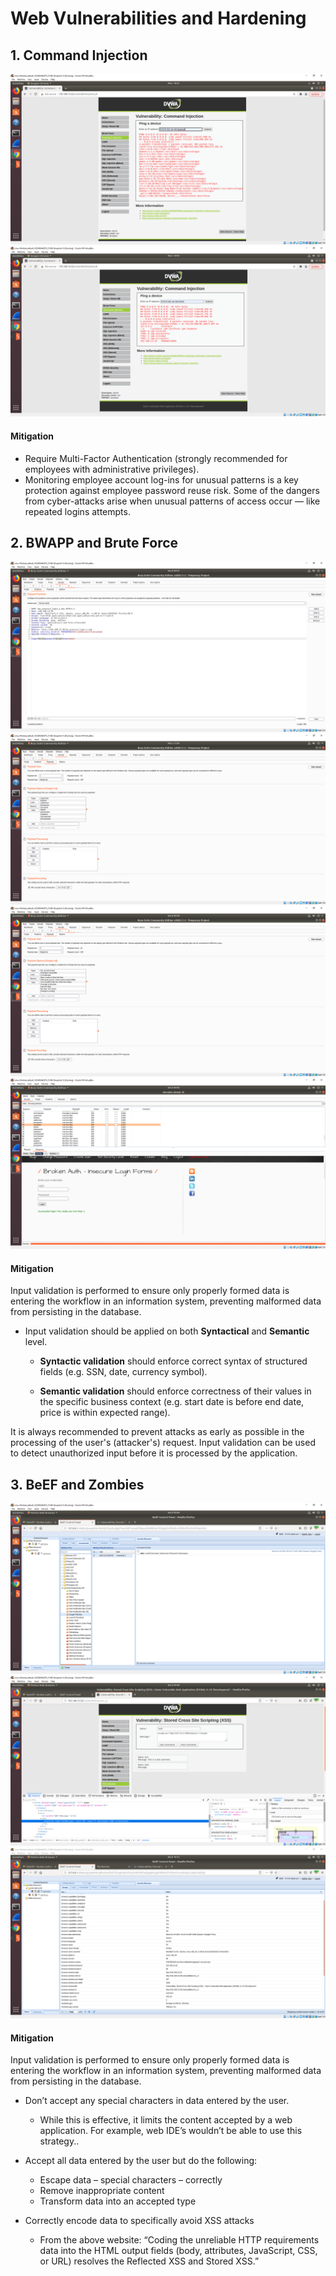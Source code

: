 # Web Vulnerabilities and Hardening

## 1. Command Injection

![1.1](https://github.com/netgeak/Cybersecurity-Bootcamp-homework/blob/main/Week%2015/screenshots/1.1.PNG)
![1.2](https://github.com/netgeak/Cybersecurity-Bootcamp-homework/blob/main/Week%2015/screenshots/1.2.PNG)

#### Mitigation
- Require Multi-Factor Authentication (strongly recommended for employees with administrative privileges).
- Monitoring employee account log-ins for unusual patterns is a key protection against employee password reuse risk.  Some of the dangers from cyber-attacks arise when unusual patterns of access occur — like repeated logins attempts.

## 2. BWAPP and Brute Force

![2.1](https://github.com/netgeak/Cybersecurity-Bootcamp-homework/blob/main/Week%2015/screenshots//2.1.PNG)
![2.2.0](https://github.com/netgeak/Cybersecurity-Bootcamp-homework/blob/main/Week%2015/screenshots/2.2.0.PNG)
![2.2.1](https://github.com/netgeak/Cybersecurity-Bootcamp-homework/blob/main/Week%2015/screenshots/2.2.1.PNG)
![2.3](https://github.com/netgeak/Cybersecurity-Bootcamp-homework/blob/main/Week%2015/screenshots/2.3.PNG)

#### Mitigation
Input validation is performed to ensure only properly formed data is entering the workflow in an information system, preventing malformed data from persisting in the database.

-  Input validation should be applied on both **Syntactical** and **Semantic** level.

   - **Syntactic validation** should enforce correct syntax of structured fields (e.g. SSN, date, currency symbol).

   - **Semantic validation** should enforce correctness of their values in the specific business context (e.g. start date is before end date, price is within expected range).

It is always recommended to prevent attacks as early as possible in the processing of the user's (attacker's) request. Input validation can be used to detect unauthorized input before it is processed by the application.

## 3. BeEF and Zombies

![3.1](https://github.com/netgeak/Cybersecurity-Bootcamp-homework/blob/main/Week%2015/screenshots/3.1.PNG)
![3.2](https://github.com/netgeak/Cybersecurity-Bootcamp-homework/blob/main/Week%2015/screenshots/3.2.PNG)
![3.3](https://github.com/netgeak/Cybersecurity-Bootcamp-homework/blob/main/Week%2015/screenshots/3.3.PNG)

#### Mitigation
Input validation is performed to ensure only properly formed data is entering the workflow in an information system, preventing malformed data from persisting in the database.

-  Don’t accept any special characters in data entered by the user.

   - While this is effective, it limits the content accepted by a web application. For example, web IDE’s wouldn’t be able to use this strategy..

-  Accept all data entered by the user but do the following:

   - Escape data – special characters – correctly
   - Remove inappropriate content
   - Transform data into an accepted type

- Correctly encode data to specifically avoid XSS attacks

   - From the above website: “Coding the unreliable HTTP requirements data into the HTML output
   fields (body, attributes, JavaScript, CSS, or URL) resolves the Reflected XSS and Stored XSS.”